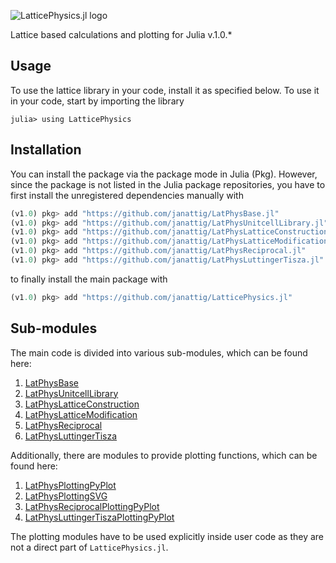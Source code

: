 ![LatticePhysics.jl logo](https://github.com/janattig/LatticePhysics.jl/blob/master/logos/LatticePhysics_banner.png)


Lattice based calculations and plotting for Julia v.1.0.*


## Usage

To use the lattice library in your code, install it as specified below.
To use it in your code, start by importing the library
```julia-REPL
julia> using LatticePhysics
```




## Installation

You can install the package via the package mode in Julia (Pkg). However, since the package
is not listed in the Julia package repositories, you have to first install the unregistered
dependencies manually with
```julia
(v1.0) pkg> add "https://github.com/janattig/LatPhysBase.jl"
(v1.0) pkg> add "https://github.com/janattig/LatPhysUnitcellLibrary.jl"
(v1.0) pkg> add "https://github.com/janattig/LatPhysLatticeConstruction.jl"
(v1.0) pkg> add "https://github.com/janattig/LatPhysLatticeModification.jl"
(v1.0) pkg> add "https://github.com/janattig/LatPhysReciprocal.jl"
(v1.0) pkg> add "https://github.com/janattig/LatPhysLuttingerTisza.jl"
```
to finally install the main package with
```julia
(v1.0) pkg> add "https://github.com/janattig/LatticePhysics.jl"
```



## Sub-modules

The main code is divided into various sub-modules, which can be found here:
1.  [LatPhysBase](https://github.com/janattig/LatPhysBase.jl.git)
2.  [LatPhysUnitcellLibrary](https://github.com/janattig/LatPhysUnitcellLibrary.jl.git)
3.  [LatPhysLatticeConstruction](https://github.com/janattig/LatPhysLatticeConstruction.jl.git)
4.  [LatPhysLatticeModification](https://github.com/janattig/LatPhysLatticeModification.jl.git)
5.  [LatPhysReciprocal](https://github.com/janattig/LatPhysReciprocal.jl.git)
6.  [LatPhysLuttingerTisza](https://github.com/janattig/LatPhysLuttingerTisza.jl.git)

Additionally, there are modules to provide plotting functions, which can be found here:
1.  [LatPhysPlottingPyPlot](https://github.com/janattig/LatPhysPlottingPyPlot.jl.git)
2.  [LatPhysPlottingSVG](https://github.com/janattig/LatPhysPlottingSVG.jl.git)
3.  [LatPhysReciprocalPlottingPyPlot](https://github.com/janattig/LatPhysReciprocalPlottingPyPlot.jl.git)
4.  [LatPhysLuttingerTiszaPlottingPyPlot](https://github.com/janattig/LatPhysLuttingerTiszaPlottingPyPlot.jl.git)

The plotting modules have to be used explicitly inside user code as they are not a direct
part of `LatticePhysics.jl`.
